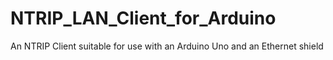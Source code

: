# NTRIP_LAN_Client_for_Arduino
An NTRIP Client suitable for use with an Arduino Uno and an Ethernet shield
